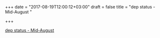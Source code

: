 +++
date = "2017-08-19T12:00:12+03:00"
draft = false
title = "dep status - Mid-August  "

+++

<p><a href="https://sdboyer.io/dep-status/2017-08-17/">dep status - Mid-August  </a></p>

